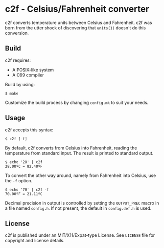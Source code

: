 # c2f - Celsius/Fahrenheit converter

c2f converts temperature units between Celsius and Fahrenheit. c2f was born 
from the utter shock of discovering that ``units(1)`` doesn't do this 
conversion.

## Build

c2f requires:

* A POSIX-like system
* A C99 compiler

Build by using:

```
$ make
```

Customize the build process by changing ``config.mk`` to suit your needs.

## Usage

c2f accepts this syntax:

```
$ c2f [-f]
```

By default, c2f converts from Celsius into Fahrenheit, reading the temperature
from standard input. The result is printed to standard output.

```
$ echo '28' | c2f
28.00ºC = 82.40ºF
```

To convert the other way around, namely from Fahrenheit into Celsius, use the 
``-f`` option.

```
$ echo '70' | c2f -f
70.00ºF = 21.11ºC
```

Decimal precision in output is controlled by setting the ``OUTPUT_PREC`` macro 
in a file named ``config.h``. If not present, the default in ``config.def.h``
is used.

## License

c2f is published under an MIT/X11/Expat-type License. See ``LICENSE`` file for 
copyright and license details.
